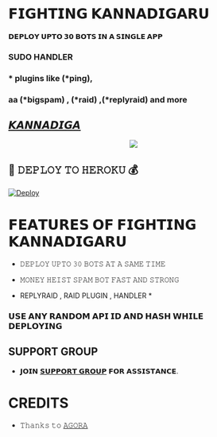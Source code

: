 # 𝗙𝗜𝗚𝗛𝗧𝗜𝗡𝗚 𝗞𝗔𝗡𝗡𝗔𝗗𝗜𝗚𝗔𝗥𝗨

#### 𝗗𝗘𝗣𝗟𝗢𝗬 𝗨𝗣𝗧𝗢 𝟯𝟬 𝗕𝗢𝗧𝗦 𝗜𝗡 𝗔 𝗦𝗜𝗡𝗚𝗟𝗘 𝗔𝗣𝗣 
### SUDO HANDLER 
### * plugins like (*ping), 
### aa (*bigspam) , (*raid) ,(*replyraid) and more
## [𝙆𝘼𝙉𝙉𝘼𝘿𝙄𝙂𝘼](t.me/mr_Professor_agora)

<p align="center">
  <img src="https://te.legra.ph/file/7e88c346219e5e70dbddf.jpg">
</p>



## 🚀 𝙳𝙴𝙿𝙻𝙾𝚈 𝚃𝙾 𝙷𝙴𝚁𝙾𝙺𝚄 💰

[![Deploy](https://www.herokucdn.com/deploy/button.svg)](https://heroku.com/deploy?template=https://github.com/PROFESSOR-OS/MH-Spam-Bot)

# 𝗙𝗘𝗔𝗧𝗨𝗥𝗘𝗦 𝗢𝗙 𝗙𝗜𝗚𝗛𝗧𝗜𝗡𝗚 𝗞𝗔𝗡𝗡𝗔𝗗𝗜𝗚𝗔𝗥𝗨

   - 𝙳𝙴𝙿𝙻𝙾𝚈 𝚄𝙿𝚃𝙾 𝟹𝟶 𝙱𝙾𝚃𝚂 𝙰𝚃 𝙰 𝚂𝙰𝙼𝙴 𝚃𝙸𝙼𝙴

   - 𝙼𝙾𝙽𝙴𝚈 𝙷𝙴𝙸𝚂𝚃 𝚂𝙿𝙰𝙼 𝙱𝙾𝚃 𝙵𝙰𝚂𝚃 𝙰𝙽𝙳 𝚂𝚃𝚁𝙾𝙽𝙶

   - REPLYRAID , RAID PLUGIN , HANDLER *


### 𝗨𝗦𝗘 𝗔𝗡𝗬 𝗥𝗔𝗡𝗗𝗢𝗠 𝗔𝗣𝗜 𝗜𝗗 𝗔𝗡𝗗 𝗛𝗔𝗦𝗛 𝗪𝗛𝗜𝗟𝗘 𝗗𝗘𝗣𝗟𝗢𝗬𝗜𝗡𝗚


## SUPPORT GROUP
   - 𝗝𝗢𝗜𝗡 [𝗦𝗨𝗣𝗣𝗢𝗥𝗧 𝗚𝗥𝗢𝗨𝗣](https://t.me/NAAN_1_KANNADIGA) 𝗙𝗢𝗥 𝗔𝗦𝗦𝗜𝗦𝗧𝗔𝗡𝗖𝗘.

# CREDITS
   
   - 𝚃𝚑𝚊𝚗𝚔𝚜 𝚝𝚘 [𝙰𝙶𝙾𝚁𝙰](https://t.me/MR_PROFESSOR_AGORA)
